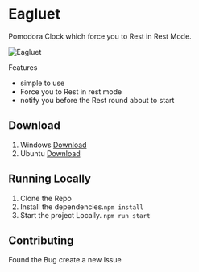 # Eagluet

Pomodora Clock which force you to Rest in Rest Mode.

![Eagluet](https://res.cloudinary.com/atnak/image/upload/v1591102778/homescreen_udwdgd.png)


Features

- simple to use
- Force you to Rest in rest mode
- notify you before the Rest round about to start

## Download

1. Windows [Download](https://github.com/surajrathod/eagluet/releases/download/0.0.1/eagluet-0.0.1.Setup.exe)
2. Ubuntu  [Download](https://github.com/surajrathod/eagluet/releases/download/0.0.1/eagluet_0.0.1_amd64.deb)

## Running Locally
1. Clone the Repo
2. Install the dependencies.`npm install`
3. Start the project Locally. `npm run start`
   
## Contributing

Found the Bug create a new Issue


